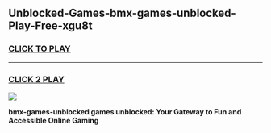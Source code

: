 
## Unblocked-Games-bmx-games-unblocked-Play-Free-xgu8t
<h3>
<a href="https://premium76.site?title=bmx-games-unblocked&ref=22A">CLICK TO PLAY</a></h3>
<hr>

<h3>
<a href="https://premium76.site?title=bmx-games-unblocked&ref=22A">CLICK 2 PLAY</a>
  
</h3>

<a href="https://premium76.site?title=bmx-games-unblocked&ref=22A"><img src="https://clearcache.store/games.png"></a>


**bmx-games-unblocked games unblocked: Your Gateway to Fun and Accessible Online Gaming**
